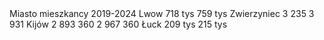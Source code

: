 <!DOCTYPE html!>

<html>

<head>
  
</head>

<body>

<tabel>
  
<tr>

<th>Miasto</th>

<th>mieszkancy 2019-2024</th>

</tr>

<tr>

<th>Lwow</th>

<th>718 tys</th>

<th>759 tys</th>

  </tr>


  

<tr>

<th>Zwierzyniec</th>

<th>3 235</th>

<th>3 931</th>

  </tr>









  <tr>

<th>Kijów</th>

<th>2 893 360</th>

<th>2 967 360</th>

  </tr>








<tr>

<th>Łuck</th>

<th>209 tys</th>

<th>215 tys</th>

  </tr>



  
</tabel>

</body>

</html>
